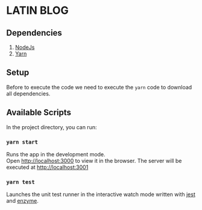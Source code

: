 # LATIN BLOG

## Dependencies

1. [NodeJs](https://nodejs.org/en/)
2. [Yarn](https://yarnpkg.com/en/)

## Setup

Before to execute the code we need to execute the `yarn` code to download all dependencies.

## Available Scripts

In the project directory, you can run:

### `yarn start`

Runs the app in the development mode.<br>
Open [http://localhost:3000](http://localhost:3000) to view it in the browser. The server will be executed at [http://localhost:3001](http://localhost:3001)

### `yarn test`

Launches the unit test runner in the interactive watch mode written with [jest](https://jestjs.io) and [enzyme](https://airbnb.io/enzyme/).
